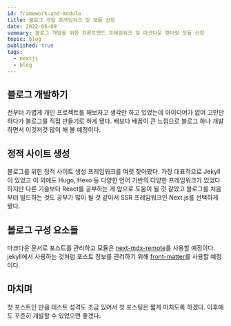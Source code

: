 ```yaml
---
id: framework-and-module
title: 블로그 개발 프레임워크 및 모듈 선정
date: 2022-06-09
summary: 블로그 개발을 위한 프론트엔드 프레임워크 및 마크다운 랜더링 모듈 선정
topic: blog
published: true
tags:
  - nextjs
  - blog
---
```

## 블로그 개발하기
전부터 가볍게 개인 프로젝트를 해보자고 생각만 하고 있었는데 아이디어가 없어 고민만 하다가 블로그를 직접 만들기로 하게 됐다. 배보다 배꼽이 큰 느낌으로 블로그 하나 개발하면서 이것저것 많이 해 볼 예정이다.

## 정적 사이트 생성
블로그를 위한 정적 사이트 생성 프레임워크를 여럿 찾아봤다. 가장 대표적으로 Jekyll이 있었고 이 외에도 Hugo, Hexo 등 다양한 언어 기반의 다양한 프레임워크가 있었다. 하지만 다른 기술보다 React를 공부하는 게 앞으로 도움이 될 것 같았고 블로그를 처음부터 빌드하는 것도 공부가 많이 될 것 같아서 SSR 프레임워크인 Next.js를 선택하게 됐다.

## 블로그 구성 요소들
마크다운 문서로 포스트를 관리하고 모듈은 [next-mdx-remote](https://www.npmjs.com/package/next-mdx-remote)를 사용할 예정이다. jekyll에서 사용하는 것처럼 포스트 정보를 관리하기 위해 [front-matter](https://www.npmjs.com/package/front-matter)를 사용할 예정이다.

## 마치며
첫 포스트인 만큼 테스트 성격도 조금 있어서 첫 포스팅은 짧게 마치도록 하겠다. 이후에도 꾸준히 개발할 수 있었으면 좋겠다.
